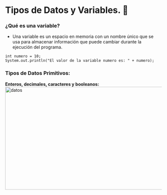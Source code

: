 # Tipos de Datos y Variables. :floppy_disk:
### ¿Qué es una variable?
- Una variable es un espacio en memoria con un nombre único que se usa para almacenar información que puede cambiar durante la ejecución del programa.
```
int numero = 10;
System.out.println("El valor de la variable numero es: " + numero);
```
### Tipos de Datos Primitivos:
**Enteros, decimales, caracteres y booleanos:**
<image src="https://github.com/aruipal/Java/blob/main/recursos/TipoDeDatos.JPG" alt="datos" width="890" height="330">
